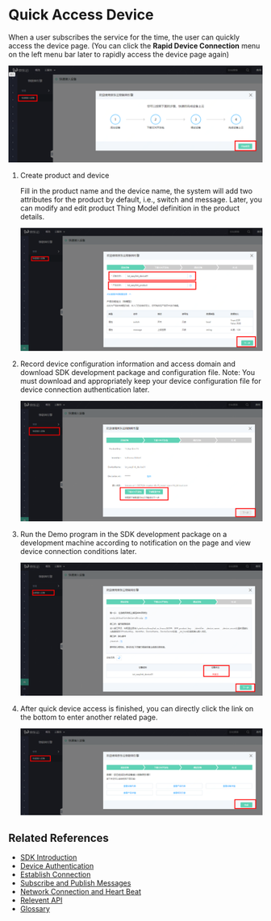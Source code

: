 # Quick Access Device

When a user subscribes the service for the time, the user can quickly access the device page. (You can click the **Rapid Device Connection** menu on the left menu bar later to rapidly access the device page again)

![快速接入设备首页](../../../../image/IoT/IoT-DeviceSDK/easylink0.png)

1. Create product and device

   Fill in the product name and the device name, the system will add two attributes for the product by default, i.e., switch and message. Later, you can modify and edit product Thing Model definition in the product details.

   ![快速接入设备第一步](../../../../image/IoT/IoT-DeviceSDK/easylink01.png)

2. Record device configuration information and access domain and download SDK development package and configuration file. Note: You must download and appropriately keep your device configuration file for device connection authentication later.

   ![快速接入设备第二步](../../../../image/IoT/IoT-DeviceSDK/easylink02.png)

3. Run the Demo program in the SDK development package on a development machine according to notification on the page and view device connection conditions later.

   ![快速接入设备第三步](../../../../image/IoT/IoT-DeviceSDK/easylink03.png)

4. After quick device access is finished, you can directly click the link on the bottom to enter another related page.

   ![快速接入设备第四步](../../../../image/IoT/IoT-DeviceSDK/easylink04.png)


## Related References

- [SDK Introduction](../Developer-Guide-Device/Introduction.md)
- [Device Authentication](../Developer-Guide-Device/AuthenticateDevices.md)
- [Establish Connection](../Developer-Guide-Device/EstablishConnection.md)
- [Subscribe and Publish Messages](../Developer-Guide-Device/SubPub.md)
- [Network Connection and Heart Beat](../Developer-Guide-Device/HeartBeat-Reconnection.md)
- [Relevent API](../Developer-Guide-Device/API.md)
- [Glossary](../Developer-Guide-Device/Glossary.md)
